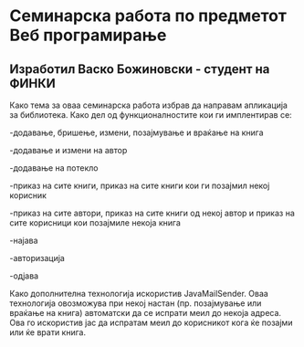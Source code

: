 # Семинарска работа по предметот Веб програмирање 

## Изработил Васко Божиновски - студент на ФИНКИ

Како тема за оваа семинарска работа избрав да направам апликација за библиотека. Како дел од функционалностите кои ги имплентирав се:

  -додавање, бришење, измени, позајмување и враќање на книга
  
  -додавање и измени на автор
  
  -додавање на потекло
  
  -приказ на сите книги, приказ на сите книги кои ги позајмил некој корисник  
  
  -приказ на сите автори, приказ на сите книги од некој автор и приказ на сите корисници кои позајмиле некоја книга 
  
  -најава
  
  -авторизација
  
  -одјава
  
  

Како дополнителна технологија искористив JavaMailSender. Оваа технологија овозможува при некој настан (пр. позајмување или враќање на книга) автоматски да се испрати меил до некоја адреса. Ова го искористив јас да испратам меил до корисникот кога ќе позајми или ќе врати книга.
